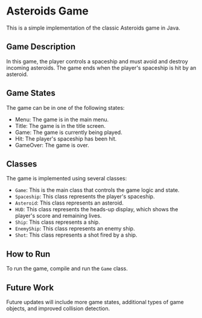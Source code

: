 # Asteroids Game

This is a simple implementation of the classic Asteroids game in Java.

## Game Description

In this game, the player controls a spaceship and must avoid and destroy incoming asteroids. The game ends when the player's spaceship is hit by an asteroid.

## Game States

The game can be in one of the following states:

- Menu: The game is in the main menu.
- Title: The game is in the title screen.
- Game: The game is currently being played.
- Hit: The player's spaceship has been hit.
- GameOver: The game is over.

## Classes

The game is implemented using several classes:

- `Game`: This is the main class that controls the game logic and state.
- `Spaceship`: This class represents the player's spaceship.
- `Asteroid`: This class represents an asteroid.
- `HUD`: This class represents the heads-up display, which shows the player's score and remaining lives.
- `Ship`: This class represents a ship.
- `EnemyShip`: This class represents an enemy ship.
- `Shot`: This class represents a shot fired by a ship.

## How to Run

To run the game, compile and run the `Game` class.

## Future Work

Future updates will include more game states, additional types of game objects, and improved collision detection.
